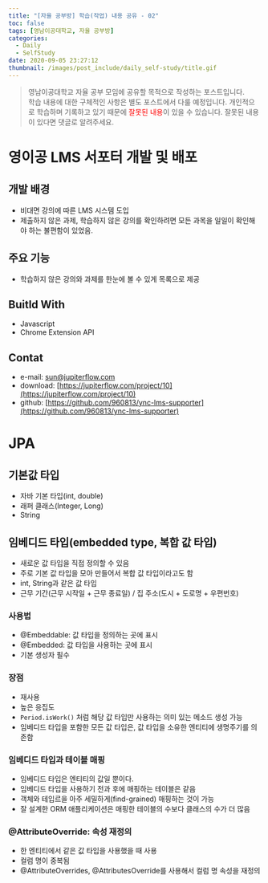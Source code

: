```yaml
---
title: "[자율 공부방] 학습(작업) 내용 공유 - 02"
toc: false
tags: [영남이공대학교, 자율 공부방]
categories:
  - Daily
  - SelfStudy
date: 2020-09-05 23:27:12
thumbnail: /images/post_include/daily_self-study/title.gif
---
```

> 영남이공대학교 자율 공부 모임에 공유할 목적으로 작성하는 포스트입니다.  
> 학습 내용에 대한 구체적인 사항은 별도 포스트에서 다룰 예정입니다.
> 개인적으로 학습하며 기록하고 있기 때문에 <font color='red'>잘못된 내용</font>이 있을 수 있습니다. 잘못된 내용이 있다면 댓글로 알려주세요.  

# 영이공 LMS 서포터 개발 및 배포
## 개발 배경
* 비대면 강의에 따른 LMS 시스템 도입
* 제출하지 않은 과제, 학습하지 않은 강의를 확인하려면 모든 과목을 일일이 확인해야 하는 불편함이 있었음.

## 주요 기능
* 학습하지 않은 강의와 과제를 한눈에 볼 수 있게 목록으로 제공

## Buitld With
* Javascript
* Chrome Extension API

## Contat
* e-mail: sun@jupiterflow.com
* download: [https://jupiterflow.com/project/10](https://jupiterflow.com/project/10)
* github: [https://github.com/960813/ync-lms-supporter](https://github.com/960813/ync-lms-supporter)

# JPA
## 기본값 타입
* 자바 기본 타입(int, double)
* 래퍼 클래스(Integer, Long)
* String

## 임베디드 타입(embedded type, 복합 값 타입)
* 새로운 값 타입을 직접 정의할 수 있음
* 주로 기본 값 타입을 모아 만들어서 복합 값 타입이라고도 함
* int, String과 같은 값 타입
* 근무 기간(근무 시작일 + 근무 종료일) / 집 주소(도시 + 도로명 + 우편번호)

### 사용법
* @Embeddable: 값 타입을 정의하는 곳에 표시
* @Embedded: 값 타입을 사용하는 곳에 표시
* 기본 생성자 필수

### 장점
* 재사용
* 높은 응집도
* `Period.isWork()` 처럼 해당 값 타입만 사용하는 의미 있는 메소드 생성 가능
* 임베디드 타입을 포함한 모든 값 타입은, 값 타입을 소유한 엔티티에 생명주기를 의존함

### 임베디드 타입과 테이블 매핑
* 임베디드 타입은 엔티티의 값일 뿐이다.
* 임베디드 타입을 사용하기 전과 후에 매핑하는 테이블은 같음
* 객체와 테입르을 아주 세밀하게(find-grained) 매핑하는 것이 가능
* 잘 설계한 ORM 애플리케이션은 매핑한 테이블의 수보다 클래스의 수가 더 많음

### @AttributeOverride: 속성 재정의
* 한 엔티티에서 같은 값 타입을 사용했을 때 사용
* 컬럼 명이 중복됨
* @AttributeOverrides, @AttributesOverride를 사용해서 컬럼 명 속성을 재정의